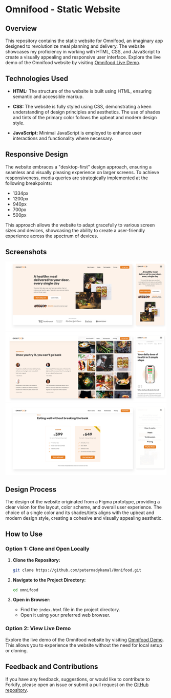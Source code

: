 # Omnifood - Static Website

## Overview

This repository contains the static website for Omnifood, an imaginary app designed to revolutionize meal planning and delivery. The website showcases my proficiency in working with HTML, CSS, and JavaScript to create a visually appealing and responsive user interface.
Explore the live demo of the Omnifood website by visiting [Omnifood Live Demo](https://omnifood-peter-nady.netlify.app/).

## Technologies Used

- **HTML:** The structure of the website is built using HTML, ensuring semantic and accessible markup.

- **CSS:** The website is fully styled using CSS, demonstrating a keen understanding of design principles and aesthetics. The use of shades and tints of the primary color follows the upbeat and modern design style.

- **JavaScript:** Minimal JavaScript is employed to enhance user interactions and functionality where necessary.

## Responsive Design

The website embraces a "desktop-first" design approach, ensuring a seamless and visually pleasing experience on larger screens. To achieve responsiveness, media queries are strategically implemented at the following breakpoints:

- 1334px
- 1200px
- 940px
- 700px
- 500px

This approach allows the website to adapt gracefully to various screen sizes and devices, showcasing the ability to create a user-friendly experience across the spectrum of devices.

## Screenshots

![first screenshot](./img/screenshots/1.png)
![second screenshot](./img/screenshots/2.png)
![third screenshot](./img/screenshots/3.png)

## Design Process

The design of the website originated from a Figma prototype, providing a clear vision for the layout, color scheme, and overall user experience. The choice of a single color and its shades/tints aligns with the upbeat and modern design style, creating a cohesive and visually appealing aesthetic.

## How to Use

### Option 1: Clone and Open Locally

1. **Clone the Repository:**

   ```bash
   git clone https://github.com/peternadykamal/Omnifood.git
   ```

2. **Navigate to the Project Directory:**

   ```bash
   cd omnifood
   ```

3. **Open in Browser:**
   - Find the `index.html` file in the project directory.
   - Open it using your preferred web browser.

### Option 2: View Live Demo

Explore the live demo of the Omnifood website by visiting [Omnifood Demo](https://omnifood-peter-nady.netlify.app/). This allows you to experience the website without the need for local setup or cloning.

## Feedback and Contributions

If you have any feedback, suggestions, or would like to contribute to Forkify, please open an issue or submit a pull request on the [GitHub repository](https://github.com/peternadykamal/Omnifood.git).
